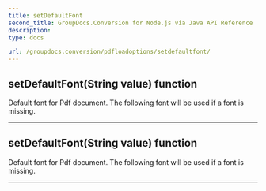 ```yaml
---
title: setDefaultFont
second_title: GroupDocs.Conversion for Node.js via Java API Reference
description: 
type: docs

url: /groupdocs.conversion/pdfloadoptions/setdefaultfont/
---
```


## setDefaultFont(String value)  function

 Default font for Pdf document. The following font will be used if a font is missing.
 


---


## setDefaultFont(String value)  function

 Default font for Pdf document. The following font will be used if a font is missing.
 


---



